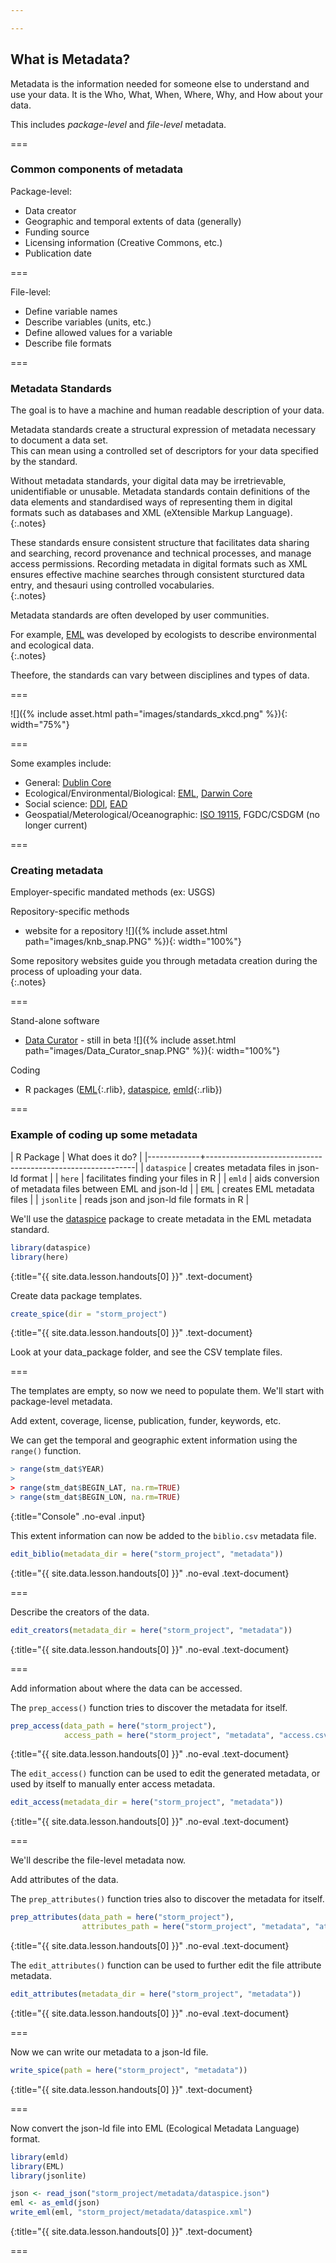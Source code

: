 ```yaml
---

---
```


## What is Metadata?

Metadata is the information needed for someone else to understand and use your data.  It is the Who, What, When, Where, Why, and How about your data.  

This includes _package-level_ and _file-level_ metadata.  

===

### Common components of metadata

Package-level:
 - Data creator 
 - Geographic and temporal extents of data (generally)
 - Funding source
 - Licensing information (Creative Commons, etc.)
 - Publication date

===

File-level:
 - Define variable names
 - Describe variables (units, etc.)
 - Define allowed values for a variable
 - Describe file formats

===

### Metadata Standards

The goal is to have a machine and human readable description of your data. 
 
Metadata standards create a structural expression of metadata necessary to document a data set.  
This can mean using a controlled set of descriptors for your data specified by the standard. 

Without metadata standards, your digital data may be irretrievable, unidentifiable or unusable. 
Metadata standards contain definitions of the data elements and standardised ways of representing them in digital formats such as databases and XML (eXtensible Markup Language).
{:.notes}

These standards ensure consistent structure that facilitates data sharing and searching, record provenance and technical processes, and manage access permissions.  Recording metadata in digital formats such as XML ensures effective machine searches through consistent sturctured data entry, and thesauri using controlled vocabularies.  
{:.notes}

Metadata standards are often developed by user communities.  

For example, [EML](https://knb.ecoinformatics.org/external//emlparser/docs/index.html) was developed by ecologists to describe environmental and ecological data.  
{:.notes}

Theefore, the standards can vary between disciplines and types of data.  

===

![]({% include asset.html path="images/standards_xkcd.png" %}){: width="75%"} 

===

Some examples include:

   - General: [Dublin Core](http://dublincore.org/)
   - Ecological/Environmental/Biological: [EML](https://knb.ecoinformatics.org/external//emlparser/docs/index.html), [Darwin Core](https://dwc.tdwg.org/)
   - Social science: [DDI](http://www.ddialliance.org/), [EAD](https://www.loc.gov/ead/) 
   - Geospatial/Meterological/Oceanographic: [ISO 19115](https://www.iso.org/standard/53798.html), FGDC/CSDGM (no longer current)

===

### Creating metadata

Employer-specific mandated methods (ex: USGS)

Repository-specific methods

   - website for a repository 
     ![]({% include asset.html path="images/knb_snap.PNG" %}){: width="100%"} 
     
Some repository websites guide you through metadata creation during the process of uploading your data.  
{:.notes}
     
===     
   
Stand-alone software
   
   - [Data Curator](https://github.com/ODIQueensland/data-curator) - still in beta
     ![]({% include asset.html path="images/Data_Curator_snap.PNG" %}){: width="100%"} 

Coding 

   - R packages ([EML](){:.rlib}, [dataspice](https://github.com/ropenscilabs/dataspice), [emld](){:.rlib})
 
===

### Example of coding up some metadata  

| R Package   | What does it do?                                           |
|-------------+------------------------------------------------------------|
| `dataspice` | creates metadata files in json-ld format                   |
| `here`      | facilitates finding your files in R                        |
| `emld`      | aids conversion of metadata files between EML and json-ld  |
| `EML`       | creates EML metadata files                                 |
| `jsonlite`  | reads json and json-ld file formats in R                   |


We'll use the [dataspice](https://github.com/ropenscilabs/dataspice) package to create metadata in the EML metadata standard. 



~~~r
library(dataspice) 
library(here)
~~~
{:title="{{ site.data.lesson.handouts[0] }}" .text-document}


Create data package templates.



~~~r
create_spice(dir = "storm_project")
~~~
{:title="{{ site.data.lesson.handouts[0] }}" .text-document}

 
Look at your data_package folder, and see the CSV template files. 
 
=== 
 
The templates are empty, so now we need to populate them. 
We'll start with package-level metadata. 

Add extent, coverage, license, publication, funder, keywords, etc. 

We can get the temporal and geographic extent information using the `range()` function. 



~~~r
> range(stm_dat$YEAR)
> 
> range(stm_dat$BEGIN_LAT, na.rm=TRUE)
> range(stm_dat$BEGIN_LON, na.rm=TRUE)
~~~
{:title="Console" .no-eval .input}

  
This extent information can now be added to the `biblio.csv` metadata file.  
  


~~~r
edit_biblio(metadata_dir = here("storm_project", "metadata"))
~~~
{:title="{{ site.data.lesson.handouts[0] }}" .no-eval .text-document}


===

Describe the creators of the data. 



~~~r
edit_creators(metadata_dir = here("storm_project", "metadata"))
~~~
{:title="{{ site.data.lesson.handouts[0] }}" .no-eval .text-document}


===

Add information about where the data can be accessed.

The `prep_access()` function tries to discover the metadata for itself.  



~~~r
prep_access(data_path = here("storm_project"),
            access_path = here("storm_project", "metadata", "access.csv"))
~~~
{:title="{{ site.data.lesson.handouts[0] }}" .no-eval .text-document}

  
The `edit_access()` function can be used to edit the generated metadata, or used by itself to manually enter access metadata.    
  


~~~r
edit_access(metadata_dir = here("storm_project", "metadata"))
~~~
{:title="{{ site.data.lesson.handouts[0] }}" .no-eval .text-document}


===

We'll describe the file-level metadata now.

Add attributes of the data.

The `prep_attributes()` function tries also to discover the metadata for itself.  



~~~r
prep_attributes(data_path = here("storm_project"),
                attributes_path = here("storm_project", "metadata", "attributes.csv"))  
~~~
{:title="{{ site.data.lesson.handouts[0] }}" .no-eval .text-document}

  
The `edit_attributes()` function can be used to further edit the file attribute metadata.    
  


~~~r
edit_attributes(metadata_dir = here("storm_project", "metadata"))
~~~
{:title="{{ site.data.lesson.handouts[0] }}" .no-eval .text-document}


===

Now we can write our metadata to a json-ld file.



~~~r
write_spice(path = here("storm_project", "metadata"))
~~~
{:title="{{ site.data.lesson.handouts[0] }}" .text-document}


===

Now convert the json-ld file into EML (Ecological Metadata Language) format.



~~~r
library(emld) 
library(EML) 
library(jsonlite)

json <- read_json("storm_project/metadata/dataspice.json")
eml <- as_emld(json)
write_eml(eml, "storm_project/metadata/dataspice.xml")
~~~
{:title="{{ site.data.lesson.handouts[0] }}" .text-document}


===
